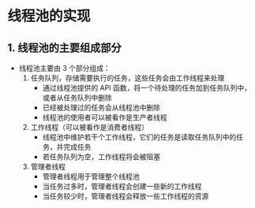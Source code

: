 # 线程池的实现

## 1. 线程池的主要组成部分

- 线程池主要由 3 个部分组成：
	1. 任务队列，存储需要执行的任务，这些任务会由工作线程来处理
		- 通过线程池提供的 API 函数，将一个待处理的任务加到任务队列中，或者从任务队列中删除
		- 已经被处理过的任务会从线程池中删除
		- 线程池的使用者可以被看作是生产者线程
	2. 工作线程（可以被看作是消费者线程）
		- 线程池中维护若干个工作线程，它们的任务是读取任务队列中的任务，并完成任务
		- 若任务队列为空，工作线程将会被阻塞
	3. 管理者线程
		- 管理者线程用于管理整个线程池
		- 当任务过多时，管理者线程会创建一些新的工作线程
		- 当任务较少时，管理者线程会释放一些工作线程的资源